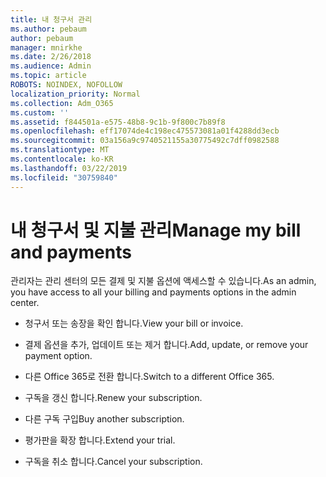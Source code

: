 ```yaml
---
title: 내 청구서 관리
ms.author: pebaum
author: pebaum
manager: mnirkhe
ms.date: 2/26/2018
ms.audience: Admin
ms.topic: article
ROBOTS: NOINDEX, NOFOLLOW
localization_priority: Normal
ms.collection: Adm_O365
ms.custom: ''
ms.assetid: f844501a-e575-48b8-9c1b-9f800c7b89f8
ms.openlocfilehash: eff17074de4c198ec475573081a01f4288dd3ecb
ms.sourcegitcommit: 03a156a9c9740521155a30775492c7dff0982588
ms.translationtype: MT
ms.contentlocale: ko-KR
ms.lasthandoff: 03/22/2019
ms.locfileid: "30759840"
---
```

# <a name="manage-my-bill-and-payments"></a><span data-ttu-id="1a2bf-102">내 청구서 및 지불 관리</span><span class="sxs-lookup"><span data-stu-id="1a2bf-102">Manage my bill and payments</span></span>

<span data-ttu-id="1a2bf-103">관리자는 관리 센터의 모든 결제 및 지불 옵션에 액세스할 수 있습니다.</span><span class="sxs-lookup"><span data-stu-id="1a2bf-103">As an admin, you have access to all your billing and payments options in the admin center.</span></span>
  
- <span data-ttu-id="1a2bf-104">청구서 또는 송장을 확인 합니다.</span><span class="sxs-lookup"><span data-stu-id="1a2bf-104">View your bill or invoice.</span></span>
    
- <span data-ttu-id="1a2bf-105">결제 옵션을 추가, 업데이트 또는 제거 합니다.</span><span class="sxs-lookup"><span data-stu-id="1a2bf-105">Add, update, or remove your payment option.</span></span>
    
- <span data-ttu-id="1a2bf-106">다른 Office 365로 전환 합니다.</span><span class="sxs-lookup"><span data-stu-id="1a2bf-106">Switch to a different Office 365.</span></span>
    
- <span data-ttu-id="1a2bf-107">구독을 갱신 합니다.</span><span class="sxs-lookup"><span data-stu-id="1a2bf-107">Renew your subscription.</span></span>
    
- <span data-ttu-id="1a2bf-108">다른 구독 구입</span><span class="sxs-lookup"><span data-stu-id="1a2bf-108">Buy another subscription.</span></span>
    
- <span data-ttu-id="1a2bf-109">평가판을 확장 합니다.</span><span class="sxs-lookup"><span data-stu-id="1a2bf-109">Extend your trial.</span></span>
    
- <span data-ttu-id="1a2bf-110">구독을 취소 합니다.</span><span class="sxs-lookup"><span data-stu-id="1a2bf-110">Cancel your subscription.</span></span>
    

